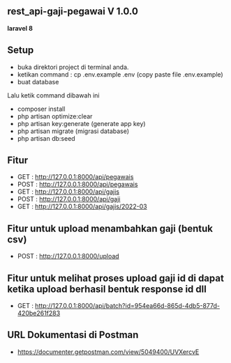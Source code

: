 ## rest_api-gaji-pegawai V 1.0.0
<p><b>
laravel 8
</b></p>

## Setup
- buka direktori project di terminal anda.
- ketikan command : cp .env.example .env (copy paste file .env.example)
- buat database 

Lalu ketik command dibawah ini
- composer install
- php artisan optimize:clear 
- php artisan key:generate (generate app key)
- php artisan migrate (migrasi database)
- php artisan db:seed 

## Fitur
- GET : http://127.0.0.1:8000/api/pegawais
- POST : http://127.0.0.1:8000/api/pegawais
- GET : http://127.0.0.1:8000/api/gajis
- POST : http://127.0.0.1:8000/api/gaji
- GET : http://127.0.0.1:8000/api/gajis/2022-03

## Fitur untuk upload menambahkan gaji (bentuk csv)
- POST : http://127.0.0.1:8000/upload
## Fitur untuk melihat proses upload gaji id di dapat ketika upload berhasil bentuk response id dll
- GET : http://127.0.0.1:8000/api/batch?id=954ea66d-865d-4db5-877d-420be261f283

## URL Dokumentasi di Postman
- https://documenter.getpostman.com/view/5049400/UVXercvE